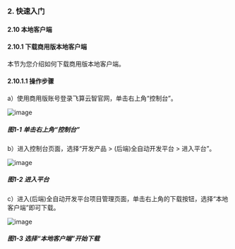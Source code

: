 ### 2. 快速入门

#### 2.10 本地客户端

#### 2.10.1 下载商用版本地客户端

本节为您介绍如何下载商用版本地客户端。

#### 2.10.1.1 操作步骤

a）使用商用版账号登录飞算云智官网，单击右上角“控制台”。

![image](https://user-images.githubusercontent.com/79617492/195279142-3791283f-db00-479c-a05d-4fc8c75d853c.png)

##### 图1-1 单击右上角“控制台”

b）进入控制台页面，选择“开发产品 > (后端)全自动开发平台 > 进入平台”。

![image](https://user-images.githubusercontent.com/79617492/195279200-11a8c129-eb99-4d6b-a060-7851d9db7816.png)

##### 图1-2 进入平台

c）进入(后端)全自动开发平台项目管理页面，单击右上角的下载按钮，选择“本地客户端”即可下载。

![image](https://user-images.githubusercontent.com/79617492/195279241-c3916106-ec99-421d-8b1f-e9d06a2f092d.png)

##### 图1-3 选择“本地客户端”开始下载
